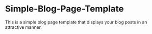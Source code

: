 # Simple-Blog-Page-Template
This is a simple blog page template that displays your blog posts in an attractive manner.
